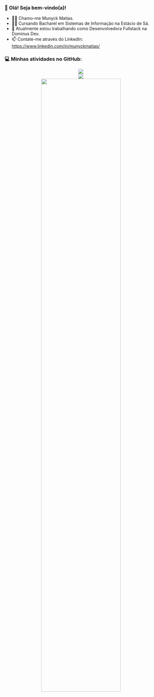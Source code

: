 ### 👋 Olá! Seja bem-vindo(a)!
- 🙋‍♀️ Chamo-me Munyck Matias.
- 👩‍💻 Cursando Bacharel em Sistemas de Informação na Estácio de Sá.
- 💼 Atualmente estou trabalhando como Desenvolvedora Fullstack na Dominus Dev.
- 📫 Contate-me através do LinkedIn: https://www.linkedin.com/in/munyckmatias/

### 💻 Minhas atividades no GitHub:

<div align="center">
  <img src="https://github-readme-stats.vercel.app/api?username=munyck&theme=dracula&show_icons=true" />
  
</div>

<div align="center">
  <img src="https://github-readme-stats.vercel.app/api/top-langs/?username=munyck&theme=dracula&layout=compact" />
</div>

<div align="center">
  <img width="72%" src="https://github-readme-streak-stats.herokuapp.com/?user=munyck&theme=dracula&show_icons=true" />
</div>
